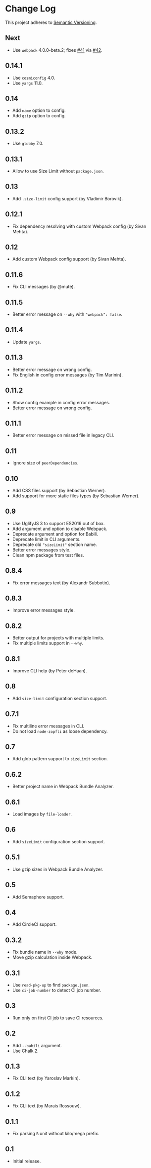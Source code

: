 # Change Log

This project adheres to [Semantic Versioning](http://semver.org/).

## Next

* Use `webpack` 4.0.0-beta.2; fixes [#41](https://github.com/ai/size-limit/issues/41) via [#42](https://github.com/ai/size-limit/pull/42).

## 0.14.1

* Use `cosmiconfig` 4.0.
* Use `yargs` 11.0.

## 0.14

* Add `name` option to config.
* Add `gzip` option to config.

## 0.13.2

* Use `globby` 7.0.

## 0.13.1

* Allow to use Size Limit without `package.json`.

## 0.13

* Add `.size-limit` config support (by Vladimir Borovik).

## 0.12.1

* Fix dependency resolving with custom Webpack config (by Sivan Mehta).

## 0.12

* Add custom Webpack config support (by Sivan Mehta).

## 0.11.6

* Fix CLI messages (by @mute).

## 0.11.5

* Better error message on `--why` with `"webpack": false`.

## 0.11.4

* Update `yargs`.

## 0.11.3

* Better error message on wrong config.
* Fix English in config error messages (by Tim Marinin).

## 0.11.2

* Show config example in config error messages.
* Better error message on wrong config.

## 0.11.1

* Better error message on missed file in legacy CLI.

## 0.11

* Ignore size of `peerDependencies`.

## 0.10

* Add CSS files support (by Sebastian Werner).
* Add support for more static files types (by Sebastian Werner).

## 0.9

* Use UglifyJS 3 to support ES2016 out of box.
* Add argument and option to disable Webpack.
* Deprecate argument and option for Babili.
* Deprecate limit in CLI arguments.
* Deprecate old `"sizeLimit"` section name.
* Better error messages style.
* Clean npm package from test files.

## 0.8.4

* Fix error messages text (by Alexandr Subbotin).

## 0.8.3

* Improve error messages style.

## 0.8.2

* Better output for projects with multiple limits.
* Fix multiple limits support in `--why`.

## 0.8.1

* Improve CLI help (by Peter deHaan).

## 0.8

* Add `size-limit` configuration section support.

## 0.7.1

* Fix multiline error messages in CLI.
* Do not load `node-zopfli` as loose dependency.

## 0.7

* Add glob pattern support to `sizeLimit` section.

## 0.6.2

* Better project name in Webpack Bundle Analyzer.

## 0.6.1

* Load images by `file-loader`.

## 0.6

* Add `sizeLimit` configuration section support.

## 0.5.1

* Use gzip sizes in Webpack Bundle Analyzer.

## 0.5

* Add Semaphore support.

## 0.4

* Add CircleCI support.

## 0.3.2

* Fix bundle name in `--why` mode.
* Move gzip calculation inside Webpack.

## 0.3.1

* Use `read-pkg-up` to find `package.json`.
* Use `ci-job-number` to detect CI job number.

## 0.3

* Run only on first CI job to save CI resources.

## 0.2

* Add `--babili` argument.
* Use Chalk 2.

## 0.1.3

* Fix CLI text (by Yaroslav Markin).

## 0.1.2

* Fix CLI text (by Marais Rossouw).

## 0.1.1

* Fix parsing `B` unit without kilo/mega prefix.

## 0.1

* Initial release.

